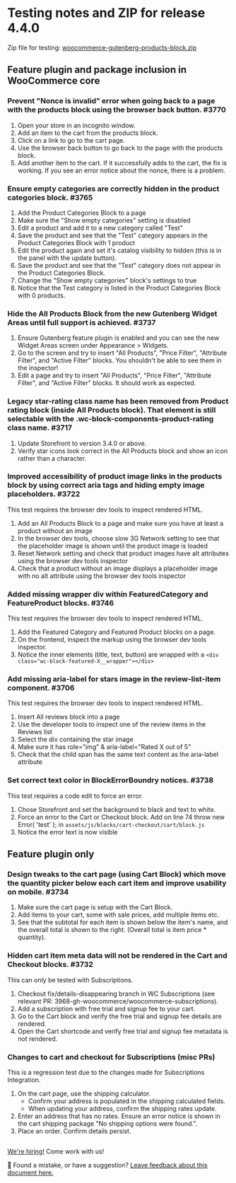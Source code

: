 # Testing notes and ZIP for release 4.4.0

Zip file for testing: [woocommerce-gutenberg-products-block.zip](https://github.com/woocommerce/woocommerce-gutenberg-products-block/files/5918701/woocommerce-gutenberg-products-block.zip)

## Feature plugin and package inclusion in WooCommerce core

### Prevent "Nonce is invalid" error when going back to a page with the products block using the browser back button. #3770

1. Open your store in an incognito window.
2. Add an item to the cart from the products block.
3. Click on a link to go to the cart page.
4. Use the browser back button to go back to the page with the products block.
5. Add another item to the cart. If it successfully adds to the cart, the fix is working. If you see an error notice about the nonce, there is a problem.

### Ensure empty categories are correctly hidden in the product categories block. #3765

1. Add the Product Categories Block to a page
2. Make sure the "Show empty categories" setting is disabled
3. Edit a product and add it to a new category called "Test"
4. Save the product and see that the "Test" category appears in the Product Categories Block with 1 product
5. Edit the product again and set it's catalog visibility to hidden (this is in the panel with the update button).
6. Save the product and see that the "Test" category does not appear in the Product Categories Block.
7. Change the "Show empty categories" block's settings to true
8. Notice that the Test category is listed in the Product Categories Block with 0 products.

### Hide the All Products Block from the new Gutenberg Widget Areas until full support is achieved. #3737

1. Ensure Gutenberg feature plugin is enabled and you can see the new Widget Areas screen under Appearance > Widgets.
2. Go to the screen and try to insert "All Products", "Price Filter", "Attribute Filter", and "Active Filter" blocks. You shouldn't be able to see them in the inspector!
3. Edit a page and try to insert "All Products", "Price Filter", "Attribute Filter", and "Active Filter" blocks. It should work as expected.

### Legacy star-rating class name has been removed from Product rating block (inside All Products block). That element is still selectable with the .wc-block-components-product-rating class name. #3717

1. Update Storefront to version 3.4.0 or above.
2. Verify star icons look correct in the All Products block and show an icon rather than a character.

### Improved accessibility of product image links in the products block by using correct aria tags and hiding empty image placeholders. #3722

This test requires the browser dev tools to inspect rendered HTML.

1. Add an All Products Block to a page and make sure you have at least a product without an image
2. In the browser dev tools, choose slow 3G Network setting to see that the placeholder image is shown until the product image is loaded
3. Reset Network setting and check that product images have alt attributes using the browser dev tools inspector
4. Check that a product without an image displays a placeholder image with no alt attribute using the browser dev tools inspector

### Added missing wrapper div within FeaturedCategory and FeatureProduct blocks. #3746

This test requires the browser dev tools to inspect rendered HTML.

1. Add the Featured Category and Featured Product blocks on a page.
2. On the frontend, inspect the markup using the browser dev tools inspector.
3. Notice the inner elements (title, text, button) are wrapped with a `<div class="wc-block-featured-X__wrapper"></div>`

### Add missing aria-label for stars image in the review-list-item component. #3706

This test requires the browser dev tools to inspect rendered HTML.

1. Insert All reviews block into a page
2. Use the developer tools to inspect one of the review items in the Reviews list
3. Select the div containing the star image
4. Make sure it has role="img" & aria-label="Rated X out of 5"
5. Check that the child span has the same text content as the aria-label attribute

### Set correct text color in BlockErrorBoundry notices. #3738

This test requires a code edit to force an error.

1. Chose Storefront and set the background to black and text to white.
2. Force an error to the Cart or Checkout block. Add on line 74 throw new Error( 'test' ); in `assets/js/blocks/cart-checkout/cart/block.js`
3. Notice the error text is now visible

## Feature plugin only

### Design tweaks to the cart page (using Cart Block) which move the quantity picker below each cart item and improve usability on mobile. #3734

1. Make sure the cart page is setup with the Cart Block.
2. Add items to your cart, some with sale prices, add multiple items etc.
3. See that the subtotal for each item is shown below the item's name, and the overall total is shown to the right. (Overall total is item price \* quantity).

### Hidden cart item meta data will not be rendered in the Cart and Checkout blocks. #3732

This can only be tested with Subscriptions.

1. Checkout fix/details-disappearing branch in WC Subscriptions (see relevant PR: 3968-gh-woocommerce/woocommerce-subscriptions).
2. Add a subscription with free trial and signup fee to your cart.
3. Go to the Cart block and verify the free trial and signup fee details are rendered.
4. Open the Cart shortcode and verify free trial and signup fee metadata is not rendered.

### Changes to cart and checkout for Subscriptions (misc PRs)

This is a regression test due to the changes made for Subscriptions Integration.

1. On the cart page, use the shipping calculator.
    - Confirm your address is populated in the shipping calculated fields.
    - When updating your address, confirm the shipping rates update.
2. Enter an address that has no rates. Ensure an error notice is shown in the cart shipping package "No shipping options were found.".
3. Place an order. Confirm details persist.

## <!-- FEEDBACK -->

[We're hiring!](https://woocommerce.com/careers/) Come work with us!

🐞 Found a mistake, or have a suggestion? [Leave feedback about this document here.](https://github.com/woocommerce/woocommerce-blocks/issues/new?assignees=&labels=type%3A+documentation&template=--doc-feedback.md&title=Feedback%20on%20./docs/internal-developers/testing/releases/440.md)

<!-- /FEEDBACK -->

